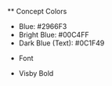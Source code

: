** Concept Colors

- Blue: #2966F3
- Bright Blue: #00C4FF
- Dark Blue (Text): #0C1F49

* Font

- Visby Bold
